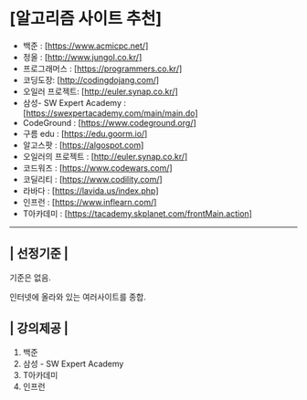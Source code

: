 #  [알고리즘 사이트 추천]

- 백준 : [https://www.acmicpc.net/]
- 정올 : [http://www.jungol.co.kr/]
- 프로그래머스 : [https://programmers.co.kr/]
- 코딩도장: [http://codingdojang.com/]
- 오일러 프로젝트: [http://euler.synap.co.kr/]
- 삼성- SW Expert Academy : [https://swexpertacademy.com/main/main.do]
- CodeGround : [https://www.codeground.org/]
- 구름 edu : [https://edu.goorm.io/]
- 알고스팟 : [https://algospot.com]
- 오일러의 프로젝트 : [http://euler.synap.co.kr/]
- 코드워즈 : [https://www.codewars.com/]
- 코딜리티 : [https://www.codility.com/]
- 라바다 : [https://lavida.us/index.php]
- 인프런 : [https://www.inflearn.com/]
- T아카데미 : [https://tacademy.skplanet.com/frontMain.action﻿]

---

## | 선정기준 |
  
  기준은 없음.

  인터넷에 올라와 있는 여러사이트를 종합.

## | 강의제공 |

  1. 백준
  2. 삼성 - SW Expert Academy
  3. T아카데미
  4. 인프런
